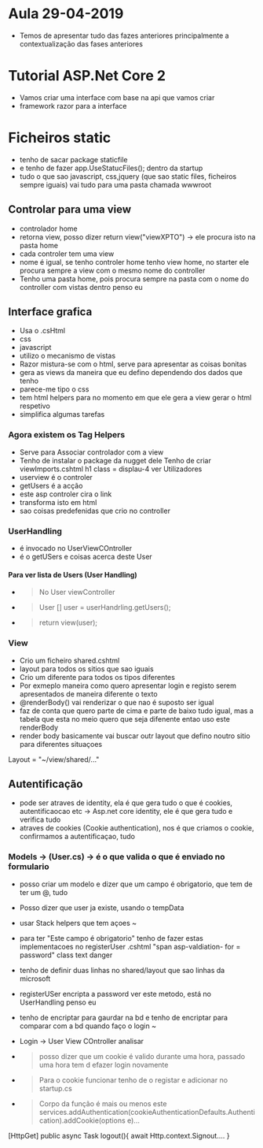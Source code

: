 # Aula 29-04-2019
- Temos de apresentar tudo das fazes anteriores principalmente a contextualização das fases anteriores


# Tutorial ASP.Net Core 2
- Vamos criar uma interface com base na api que vamos criar
- framework razor para a interface 

# Ficheiros static
- tenho de sacar package staticfile 
- e tenho de fazer app.UseStatucFiles(); dentro da startup
- tudo o que sao javascript, css,jquery (que sao static files, ficheiros sempre iguais) vai tudo para uma pasta chamada wwwroot

## Controlar para uma view
- controlador home
- retorna view, posso dizer return view("viewXPTO") -> ele procura isto na pasta home
- cada controler tem uma view
- nome é igual, se tenho controler home tenho view home, no starter ele procura sempre a view com o mesmo nome do controller
- Tenho uma pasta home, pois procura sempre na pasta com o nome do controller com vistas dentro penso eu
## Interface grafica
- Usa o .csHtml
- css
- javascript
- utilizo o mecanismo de vistas
- Razor mistura-se com o html, serve para apresentar as coisas bonitas
- gera as views da maneira que eu defino dependendo dos dados que tenho
- parece-me tipo o css
- tem html helpers para no momento em que ele gera a view gerar o html respetivo 
- simplifica algumas tarefas
### Agora existem os Tag Helpers
- Serve para Associar controlador com a view
- Tenho de instalar o package da nugget dele
Tenho de criar viewImports.cshtml
h1 class = displau-4
<a asp-controller = "UserView" asp-action ="getUsers"> ver Utilizadores </a>
- userview é o controler
- getUsers é a acção
- este asp controler cira o link
- transforma isto em html
- sao coisas predefenidas que crio no controller


### UserHandling 
- é invocado no UserViewCOntroller
- é o getUSers e coisas acerca deste User
#### Para ver lista de Users (User Handling)
- > No User viewController
- > User [] user = userHandrling.getUsers();
- > return view(user);



### View 
- Crio um ficheiro shared.cshtml 
- layout para todos os sitios que sao iguais
- Crio um diferente para todos os tipos diferentes
- Por exmeplo maneira como quero apresentar login e registo serem apresentados de maneira diferente o texto
- @renderBody() vai renderizar o que nao é suposto ser igual
- faz de conta que quero parte de cima e parte de baixo tudo igual, mas a tabela que esta no meio quero que seja difenente entao uso este renderBody 
- render body basicamente vai buscar outr layout que defino noutro sitio para diferentes situaçoes

Layout = "~/view/shared/..."

## Autentificação 
- pode ser atraves de identity, ela é que gera tudo o que é cookies, autentificaocao etc -> Asp.net core identity, ele é que gera tudo e verifica tudo
- atraves de cookies (Cookie authentication), nos é que criamos o cookie, confirmamos a autentificaçao, tudo

### Models -> (User.cs) -> é o que valida o que é enviado no formulario
- posso criar um modelo e dizer que um campo é obrigatorio, que tem de ter um @, tudo
- Posso dizer que user ja existe, usando o tempData
- usar Stack helpers que tem açoes ~

- para ter "Este campo é obrigatorio" tenho de fazer estas implementacoes
no registerUser .cshtml "span asp-valdiation- for = password" class text danger
- tenho de definir duas linhas no shared/layout que sao linhas da microsoft

- registerUSer encripta a password ver este metodo, está no UserHandling penso eu
- tenho de encriptar para gaurdar na bd e tenho de encriptar para comparar com a bd quando faço o login ~
- Login -> User View COntroller analisar

- > posso dizer que um cookie é valido durante uma hora, passado uma hora tem d efazer login novamente
- >Para o cookie funcionar tenho de o registar e adicionar no startup.cs
- > Corpo da função é mais ou menos este 
services.addAuthentication(cookieAuthenticationDefaults.Authentication).addCookie(options e)...  

[HttpGet] 
public async Task<IActionResult> logout(){
    await Http.context.Signout....
}




